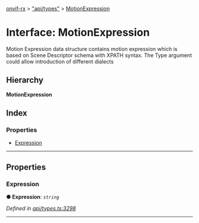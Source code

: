 [onvif-rx](../README.md) > ["api/types"](../modules/_api_types_.md) > [MotionExpression](../interfaces/_api_types_.motionexpression.md)

# Interface: MotionExpression

Motion Expression data structure contains motion expression which is based on Scene Descriptor schema with XPATH syntax. The Type argument could allow introduction of different dialects

## Hierarchy

**MotionExpression**

## Index

### Properties

* [Expression](_api_types_.motionexpression.md#expression)

---

## Properties

<a id="expression"></a>

###  Expression

**● Expression**: *`string`*

*Defined in [api/types.ts:3298](https://github.com/patrickmichalina/onvif-rx/blob/d62cee9/src/api/types.ts#L3298)*

___

